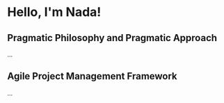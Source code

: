 # Hello, I'm Nada!

## Pragmatic Philosophy and Pragmatic Approach 
...

## Agile Project Management Framework
...